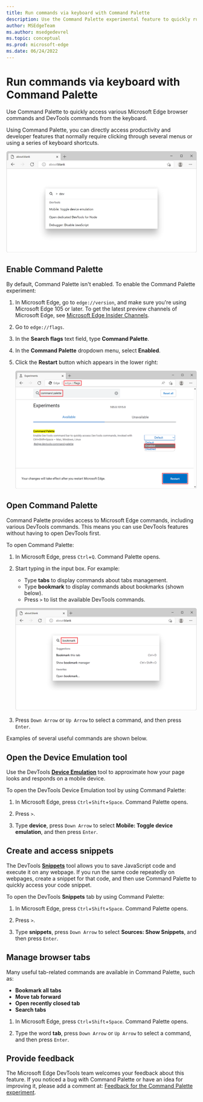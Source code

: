 ```yaml
---
title: Run commands via keyboard with Command Palette
description: Use the Command Palette experimental feature to quickly run browser and DevTools commands.
author: MSEdgeTeam
ms.author: msedgedevrel
ms.topic: conceptual
ms.prod: microsoft-edge
ms.date: 06/24/2022
---
```

# Run commands via keyboard with Command Palette

Use Command Palette to quickly access various Microsoft Edge browser commands and DevTools commands from the keyboard.

Using Command Palette, you can directly access productivity and developer features that normally require clicking through several menus or using a series of keyboard shortcuts.

![A Microsoft Edge window showing the Command Palette input box in the center](./media/command-palette.png)


<!-- ====================================================================== -->
## Enable Command Palette

By default, Command Palette isn't enabled. To enable the Command Palette experiment:

1. In Microsoft Edge, go to `edge://version`, and make sure you're using Microsoft Edge 105 or later.  To get the latest preview channels of Microsoft Edge, see [Microsoft Edge Insider Channels](https://www.microsoftedgeinsider.com/en-us/download/).

1. Go to `edge://flags`.

1. In the **Search flags** text field, type **Command Palette**.

1. In the **Command Palette** dropdown menu, select **Enabled**.

1. Click the **Restart** button which appears in the lower right:

   ![Enabling the Command Palette flag in the edge://flags page](./media/command-palette-flag.png)


<!-- ====================================================================== -->
## Open Command Palette

Command Palette provides access to Microsoft Edge commands, including various DevTools commands. This means you can use DevTools features without having to open DevTools first.

To open Command Palette:

1. In Microsoft Edge, press `Ctrl`+`Q`.  Command Palette opens.

1. Start typing in the input box. For example:
   * Type **tabs** to display commands about tabs management.
   * Type **bookmark** to display commands about bookmarks (shown below).
   * Press `>` to list the available DevTools commands.

   ![Command Palette with the word "bookmark" typed in, and a list of related commands](./media/command-palette-bookmark.png)

1. Press `Down Arrow` or `Up Arrow` to select a command, and then press `Enter`.

Examples of several useful commands are shown below.


<!-- ====================================================================== -->
## Open the Device Emulation tool

Use the DevTools [**Device Emulation**](../device-mode/index.md) tool to approximate how your page looks and responds on a mobile device.

To open the DevTools Device Emulation tool by using Command Palette:

1. In Microsoft Edge, press `Ctrl`+`Shift`+`Space`.  Command Palette opens.

1. Press `>`.

1. Type **device**, press `Down Arrow` to select **Mobile: Toggle device emulation**, and then press `Enter`.


<!-- ====================================================================== -->
## Create and access snippets

The DevTools [**Snippets**](../javascript/snippets.md) tool allows you to save JavaScript code and execute it on any webpage. If you run the same code repeatedly on webpages, create a snippet for that code, and then use Command Palette to quickly access your code snippet.

To open the DevTools **Snippets** tab by using Command Palette:

1. In Microsoft Edge, press `Ctrl`+`Shift`+`Space`.  Command Palette opens.

1. Press `>`.

1. Type **snippets**, press `Down Arrow` to select **Sources: Show Snippets**, and then press `Enter`.


<!-- ====================================================================== -->
## Manage browser tabs

Many useful tab-related commands are available in Command Palette, such as:
*  **Bookmark all tabs**
*  **Move tab forward**
*  **Open recently closed tab**
*  **Search tabs**

1. In Microsoft Edge, press `Ctrl`+`Shift`+`Space`.  Command Palette opens.

1. Type the word **tab**, press `Down Arrow` or `Up Arrow` to select a command, and then press `Enter`.


<!-- ====================================================================== -->
## Provide feedback

The Microsoft Edge DevTools team welcomes your feedback about this feature.  If you noticed a bug with Command Palette or have an idea for improving it, please add a comment at: [Feedback for the Command Palette experiment](https://github.com/MicrosoftEdge/DevTools/issues/73).
